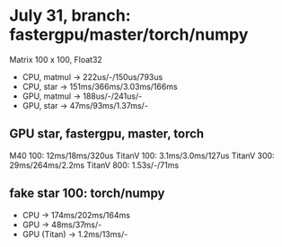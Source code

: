 # July 31, branch: fastergpu/master/torch/numpy
Matrix 100 x 100, Float32
* CPU, matmul -> 222us/-/150us/793us
* CPU, star -> 151ms/366ms/3.03ms/166ms
* GPU, matmul -> 188us/-/241us/-
* GPU, star -> 47ms/93ms/1.37ms/-

## GPU star, fastergpu, master, torch
M40 100: 12ms/18ms/320us
TitanV 100: 3.1ms/3.0ms/127us
TitanV 300: 29ms/264ms/2.2ms
TitanV 800: 1.53s/-/71ms

## fake star 100: torch/numpy
* CPU -> 174ms/202ms/164ms
* GPU -> 48ms/37ms/-
* GPU (Titan) -> 1.2ms/13ms/-
